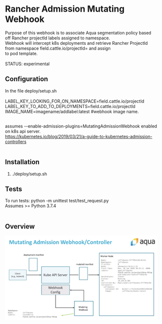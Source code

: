 Rancher Admission Mutating Webhook
====

Purpose of this webhook is to associate Aqua segmentation policy based off Rancher projectId labels assigned to namespace.<br/>
Webhook will intercept k8s deployments and retrieve Rancher ProjectId from namespace field.cattle.io/projectId= and assign<br/>
to pod template.<br/><br/>
STATUS: experimental

## Configuration
In the file deploy/setup.sh<br/><br/>
LABEL_KEY_LOOKING_FOR_ON_NAMESPACE=field.cattle.io/projectId<br/>
LABEL_KEY_TO_ADD_TO_DEPLOYMENTS=field.cattle.io/projectId<br/>
IMAGE_NAME=imagename/addlabel:latest  #webhook image name.<br/><br/>

assumes --enable-admission-plugins=MutatingAdmissionWebhook enabled on k8s api server.<br/>
https://kubernetes.io/blog/2019/03/21/a-guide-to-kubernetes-admission-controllers <br/><br/>

## Installation
1. ./deploy/setup.sh 

## Tests
To run tests: python -m unittest test/test_request.py <br/>
Assumes >= Python 3.7.4<br/><br/>

## Overview
![alt tag](webhook_overview.png?raw=true "overview")<!-- .element height="50%" width="50%" -->


